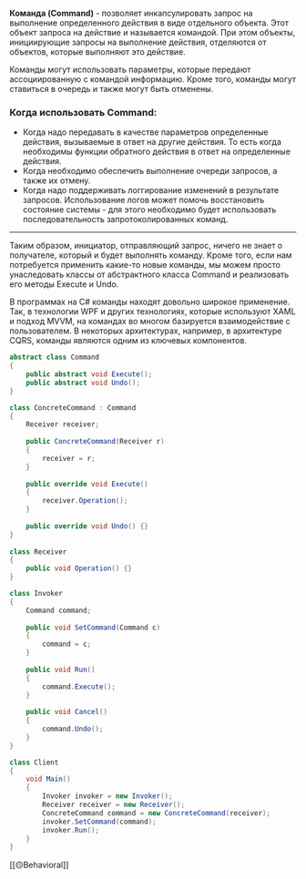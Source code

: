 **Команда (Command)** - позволяет инкапсулировать запрос на выполнение определенного действия в виде отдельного объекта. Этот объект запроса на действие и называется командой. При этом объекты, инициирующие запросы на выполнение действия, отделяются от объектов, которые выполняют это действие.

Команды могут использовать параметры, которые передают ассоциированную с командой информацию. Кроме того, команды могут ставиться в очередь и также могут быть отменены.

### Когда использовать Command:

- Когда надо передавать в качестве параметров определенные действия, вызываемые в ответ на другие действия. То есть когда необходимы функции обратного действия в ответ на определенные действия.
- Когда необходимо обеспечить выполнение очереди запросов, а также их отмену.
- Когда надо поддерживать логгирование изменений в результате запросов. Использование логов может помочь восстановить состояние системы - для этого необходимо будет использовать последовательность запротоколированных команд.

---

Таким образом, инициатор, отправляющий запрос, ничего не знает о получателе, который и будет выполнять команду. Кроме того, если нам потребуется применить какие-то новые команды, мы можем просто унаследовать классы от абстрактного класса Command и реализовать его методы Execute и Undo.

В программах на C# команды находят довольно широкое применение. Так, в технологии WPF и других технологиях, которые используют XAML и подход MVVM, на командах во многом базируется взаимодействие с пользователем. В некоторых архитектурах, например, в архитектуре CQRS, команды являются одним из ключевых компонентов.

```c# 
abstract class Command
{
    public abstract void Execute();
    public abstract void Undo();
}

class ConcreteCommand : Command
{
    Receiver receiver;
    
    public ConcreteCommand(Receiver r)
    {
        receiver = r;
    }
    
    public override void Execute()
    {
        receiver.Operation();
    }
 
    public override void Undo() {}
}
 
class Receiver
{
    public void Operation() {}
}

class Invoker
{
    Command command;
    
    public void SetCommand(Command c)
    {
        command = c;
    }
    
    public void Run()
    {
        command.Execute();
    }
    
    public void Cancel()
    {
        command.Undo();
    }
}

class Client
{  
    void Main()
    {
        Invoker invoker = new Invoker();
        Receiver receiver = new Receiver();
        ConcreteCommand command = new ConcreteCommand(receiver);
        invoker.SetCommand(command);
        invoker.Run();
    }
}
```

[[🟡Behavioral]]